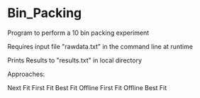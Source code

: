 # Bin_Packing
Program to perform a 10 bin packing experiment

Requires input file "rawdata.txt" in the command line at runtime

Prints Results to "results.txt" in local directory

Approaches:

  Next Fit
  First Fit
  Best Fit
  Offline First Fit
  Offline Best Fit

